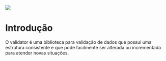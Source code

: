 ![](http://i.imgur.com/l1Fgbcd.png)

# Introdução
O validator é uma biblioteca para validação de dados que possui uma estrutura consistente e que pode facilmente ser alterada ou incrementada para atender novas situações.
